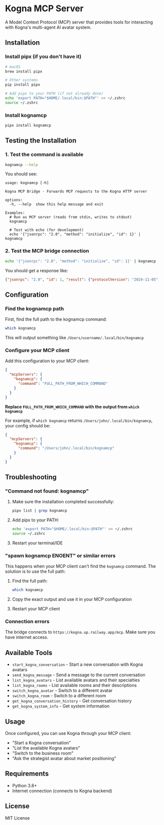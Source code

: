 # Kogna MCP Server

A Model Context Protocol (MCP) server that provides tools for interacting with Kogna's multi-agent AI avatar system.

## Installation

### Install pipx (if you don't have it)

```bash
# macOS
brew install pipx

# Other systems
pip install pipx

# Add pipx to your PATH (if not already done)
echo 'export PATH="$HOME/.local/bin:$PATH"' >> ~/.zshrc
source ~/.zshrc
```

### Install kognamcp

```bash
pipx install kognamcp
```

## Testing the Installation

### 1. Test the command is available

```bash
kognamcp --help
```

You should see:
```
usage: kognamcp [-h]

Kogna MCP Bridge - Forwards MCP requests to the Kogna HTTP server

options:
  -h, --help  show this help message and exit

Examples:
  # Run as MCP server (reads from stdin, writes to stdout)
  kognamcp
  
  # Test with echo (for development)
  echo '{"jsonrpc": "2.0", "method": "initialize", "id": 1}' | kognamcp
```

### 2. Test the MCP bridge connection

```bash
echo '{"jsonrpc": "2.0", "method": "initialize", "id": 1}' | kognamcp
```

You should get a response like:
```json
{"jsonrpc": "2.0", "id": 1, "result": {"protocolVersion": "2024-11-05", "capabilities": {"tools": {}}, "serverInfo": {"name": "kognamcp-server", "version": "1.0.0"}}}
```

## Configuration

### Find the kognamcp path

First, find the full path to the kognamcp command:

```bash
which kognamcp
```

This will output something like `/Users/username/.local/bin/kognamcp`

### Configure your MCP client

Add this configuration to your MCP client:

```json
{
  "mcpServers": {
    "kognamcp": {
      "command": "FULL_PATH_FROM_WHICH_COMMAND"
    }
  }
}
```

**Replace `FULL_PATH_FROM_WHICH_COMMAND` with the output from `which kognamcp`**

For example, if `which kognamcp` returns `/Users/john/.local/bin/kognamcp`, your config should be:

```json
{
  "mcpServers": {
    "kognamcp": {
      "command": "/Users/john/.local/bin/kognamcp"
    }
  }
}
```

## Troubleshooting

### "Command not found: kognamcp"

1. Make sure the installation completed successfully:
   ```bash
   pipx list | grep kognamcp
   ```

2. Add pipx to your PATH:
   ```bash
   echo 'export PATH="$HOME/.local/bin:$PATH"' >> ~/.zshrc
   source ~/.zshrc
   ```

3. Restart your terminal/IDE

### "spawn kognamcp ENOENT" or similar errors

This happens when your MCP client can't find the `kognamcp` command. The solution is to use the full path:

1. Find the full path:
   ```bash
   which kognamcp
   ```

2. Copy the exact output and use it in your MCP configuration

3. Restart your MCP client

### Connection errors

The bridge connects to `https://kogna.up.railway.app/mcp`. Make sure you have internet access.

## Available Tools

- `start_kogna_conversation` - Start a new conversation with Kogna avatars
- `send_kogna_message` - Send a message to the current conversation
- `list_kogna_avatars` - List available avatars and their specialties
- `list_kogna_rooms` - List available rooms and their descriptions
- `switch_kogna_avatar` - Switch to a different avatar
- `switch_kogna_room` - Switch to a different room
- `get_kogna_conversation_history` - Get conversation history
- `get_kogna_system_info` - Get system information

## Usage

Once configured, you can use Kogna through your MCP client:

- "Start a Kogna conversation"
- "List the available Kogna avatars"
- "Switch to the business room"
- "Ask the strategist avatar about market positioning"

## Requirements

- Python 3.8+
- Internet connection (connects to Kogna backend)

## License

MIT License
